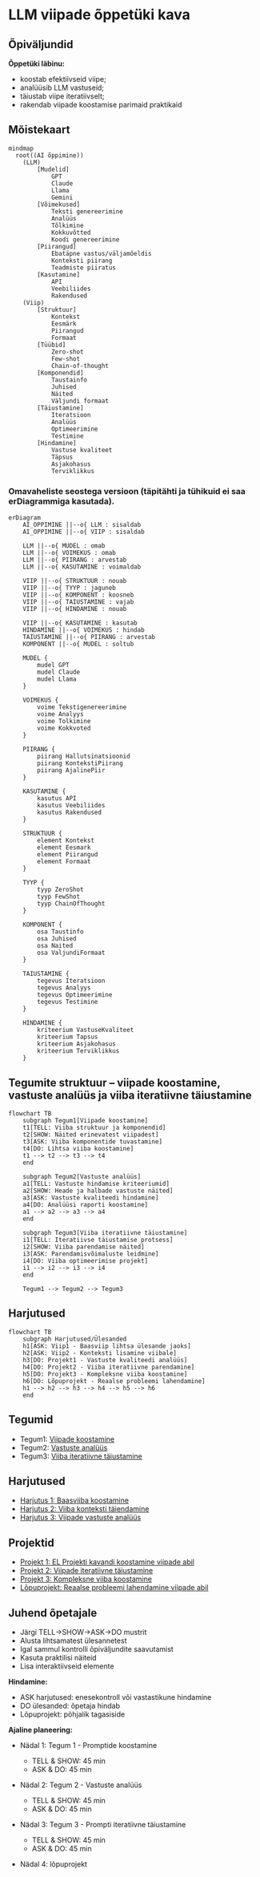 # LLM viipade õppetüki kava

## Õpiväljundid
**Õppetüki läbinu:**
- koostab efektiivseid viipe;
- analüüsib LLM vastuseid;
- täiustab viipe iteratiivselt;
- rakendab viipade koostamise parimaid praktikaid

## Mõistekaart
```mermaid
mindmap
  root((AI õppimine))
    (LLM)
        [Mudelid]
            GPT
            Claude
            Llama
            Gemini
        [Võimekused]
            Teksti genereerimine
            Analüüs
            Tõlkimine
            Kokkuvõtted
            Koodi genereerimine
        [Piirangud]
            Ebatäpne vastus/väljamõeldis
            Konteksti piirang
            Teadmiste piiratus
        [Kasutamine]
            API
            Veebiliides
            Rakendused
    (Viip)
        [Struktuur]
            Kontekst
            Eesmärk
            Piirangud
            Formaat
        [Tüübid]
            Zero-shot
            Few-shot
            Chain-of-thought
        [Komponendid]
            Taustainfo
            Juhised
            Näited
            Väljundi formaat
        [Täiustamine]
            Iteratsioon
            Analüüs
            Optimeerimine
            Testimine
        [Hindamine]
            Vastuse kvaliteet
            Täpsus
            Asjakohasus
            Terviklikkus
```
### Omavaheliste seostega versioon (täpitähti ja tühikuid ei saa erDiagrammiga kasutada). 
```mermaid
erDiagram
    AI_OPPIMINE ||--o{ LLM : sisaldab
    AI_OPPIMINE ||--o{ VIIP : sisaldab

    LLM ||--o{ MUDEL : omab
    LLM ||--o{ VOIMEKUS : omab
    LLM ||--o{ PIIRANG : arvestab
    LLM ||--o{ KASUTAMINE : voimaldab

    VIIP ||--o{ STRUKTUUR : nouab
    VIIP ||--o{ TYYP : jaguneb
    VIIP ||--o{ KOMPONENT : koosneb
    VIIP ||--o{ TAIUSTAMINE : vajab
    VIIP ||--o{ HINDAMINE : nouab

    VIIP ||--o{ KASUTAMINE : kasutab
    HINDAMINE ||--o{ VOIMEKUS : hindab
    TAIUSTAMINE ||--o{ PIIRANG : arvestab
    KOMPONENT ||--o{ MUDEL : soltub

    MUDEL {
        mudel GPT
        mudel Claude
        mudel Llama
    }

    VOIMEKUS {
        voime Tekstigenereerimine
        voime Analyys
        voime Tolkimine
        voime Kokkvoted
    }

    PIIRANG {
        piirang Hallutsinatsioonid
        piirang KontekstiPiirang
        piirang AjalinePiir
    }

    KASUTAMINE {
        kasutus API
        kasutus Veebiliides
        kasutus Rakendused
    }

    STRUKTUUR {
        element Kontekst
        element Eesmark
        element Piirangud
        element Formaat
    }

    TYYP {
        tyyp ZeroShot
        tyyp FewShot
        tyyp ChainOfThought
    }

    KOMPONENT {
        osa Taustinfo
        osa Juhised
        osa Naited
        osa ValjundiFormaat
    }

    TAIUSTAMINE {
        tegevus Iteratsioon
        tegevus Analyys
        tegevus Optimeerimine
        tegevus Testimine
    }

    HINDAMINE {
        kriteerium VastuseKvaliteet
        kriteerium Tapsus
        kriteerium Asjakohasus
        kriteerium Terviklikkus
    }
```




## Tegumite struktuur – viipade koostamine, vastuste analüüs ja viiba iteratiivne täiustamine
```mermaid
flowchart TB
    subgraph Tegum1[Viipade koostamine]
    t1[TELL: Viiba struktuur ja komponendid]
    t2[SHOW: Näited erinevatest viipadest]
    t3[ASK: Viiba komponentide tuvastamine]
    t4[DO: Lihtsa viiba koostamine]
    t1 --> t2 --> t3 --> t4
    end

    subgraph Tegum2[Vastuste analüüs]
    a1[TELL: Vastuste hindamise kriteeriumid]
    a2[SHOW: Heade ja halbade vastuste näited]
    a3[ASK: Vastuste kvaliteedi hindamine]
    a4[DO: Analüüsi raporti koostamine]
    a1 --> a2 --> a3 --> a4
    end

    subgraph Tegum3[Viiba iteratiivne täiustamine]
    i1[TELL: Iteratiivse täiustamise protsess]
    i2[SHOW: Viiba parendamise näited]
    i3[ASK: Parendamisvõimaluste leidmine]
    i4[DO: Viiba optimeerimise projekt]
    i1 --> i2 --> i3 --> i4
    end

    Tegum1 --> Tegum2 --> Tegum3
```
## Harjutused
```mermaid
flowchart TB
    subgraph Harjutused/Ülesanded
    h1[ASK: Viip1 - Baasviip lihtsa ülesande jaoks]
    h2[ASK: Viip2 - Konteksti lisamine viibale]
    h3[DO: Projekt1 - Vastuste kvaliteedi analüüs]
    h4[DO: Projekt2 - Viiba iteratiivne parendamine]
    h5[DO: Projekt3 - Kompleksne viiba koostamine]
    h6[DO: Lõpuprojekt - Reaalse probleemi lahendamine]
    h1 --> h2 --> h3 --> h4 --> h5 --> h6
    end
```
## Tegumid
- Tegum1: [Viipade koostamine](./tegum1.md)
- Tegum2: [Vastuste analüüs](./tegum2.md)
- Tegum3: [Viiba iteratiivne täiustamine](./tegum3.md)

## Harjutused
- [Harjutus 1: Baasviiba koostamine](./harjutused.md#harjutus-1-baasviiba-koostamine)
- [Harjutus 2: Viiba konteksti täiendamine](./harjutused.md#harjutus-2-viiba-konteksti-täiendamine)
- [Harjutus 3: Viipade vastuste analüüs](./harjutused.md#harjutus-3-viipade-vastuste-analüüs)

## Projektid
- [Projekt 1: EL Projekti kavandi koostamine viipade abil](./projektid.md#projekt-1-el-projekti-kavandi-koostamine-viipade-abil)
- [Projekt 2: Viipade iteratiivne täiustamine](./projektid.md#projekt-2-viipade-iteratiivne-täiustamine)
- [Projekt 3: Kompleksne viiba koostamine](./projektid.md#projekt-3-kompleksne-projektikoostamine)
- [Lõpuprojekt: Reaalse probleemi lahendamine viipade abil](./projektid.md#lõpuprojekt-reaalse-projektitaotluse-koostamine)

## Juhend õpetajale
- Järgi TELL→SHOW→ASK→DO mustrit
- Alusta lihtsamatest ülesannetest
- Igal sammul kontrolli õpiväljundite saavutamist
- Kasuta praktilisi näiteid
- Lisa interaktiivseid elemente

**Hindamine:**
- ASK harjutused: enesekontroll või vastastikune hindamine
- DO ülesanded: õpetaja hindab
- Lõpuprojekt: põhjalik tagasiside

**Ajaline planeering:**
- Nädal 1: Tegum 1 - Promptide koostamine
    - TELL & SHOW: 45 min
    - ASK & DO: 45 min

- Nädal 2: Tegum 2 - Vastuste analüüs
    - TELL & SHOW: 45 min
    - ASK & DO: 45 min

- Nädal 3: Tegum 3 - Prompti iteratiivne täiustamine
    - TELL & SHOW: 45 min
    - ASK & DO: 45 min

- Nädal 4: lõpuprojekt


